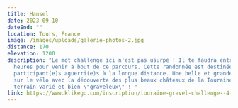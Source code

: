 ```yaml
---
title: Hansel
date: 2023-09-10
dateEnd: ""
location: Tours, France
image: /images/uploads/galerie-photos-2.jpg
distance: 170
elevation: 1200
description: "Le mot challenge ici n'est pas usurpé ! Il te faudra entre 8 et 11
  heures pour venir à bout de ce parcours. Cette randonnée est destinée aux
  participant(e)s aguerri(e)s à la longue distance. Une belle et grande journée
  sur le vélo avec la découverte des plus beaux châteaux de la Touraine sur un
  terrain varié et bien \"graveleux\" ! "
link: https://www.klikego.com/inscription/touraine-gravel-challenge--4-2023/cyclo/vtt/1591316274595-8
---
```

